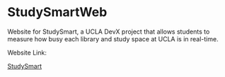 # StudySmartWeb
Website for StudySmart, a UCLA DevX project that allows students to measure how busy each library and study space at UCLA is in real-time.

Website Link:

[StudySmart](http://ss-temp.atwebpages.com/)


